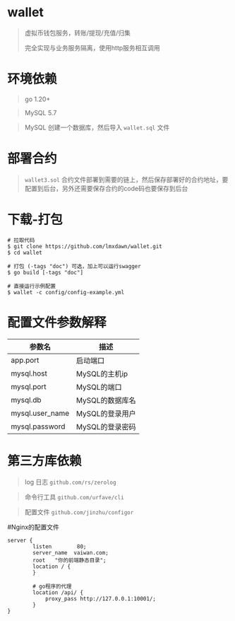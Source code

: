 # wallet

> 虚拟币钱包服务，转账/提现/充值/归集
>
>
> 完全实现与业务服务隔离，使用http服务相互调用

# 环境依赖

> go 1.20+

> MySQL 5.7

> MySQL 创建一个数据库，然后导入 `wallet.sql` 文件

# 部署合约

> `wallet3.sol` 合约文件部署到需要的链上，然后保存部署好的合约地址，要配置到后台，另外还需要保存合约的code码也要保存到后台

# 下载-打包

```shell
# 拉取代码
$ git clone https://github.com/lmxdawn/wallet.git
$ cd wallet

# 打包 (-tags "doc") 可选，加上可以运行swagger
$ go build [-tags "doc"]

# 直接运行示例配置
$ wallet -c config/config-example.yml

```

# 配置文件参数解释

|  参数名   | 描述  |
|  ----  | ----  |
| app.port  | 启动端口 |
| mysql.host  | MySQL的主机ip |
| mysql.port  | MySQL的端口 |
| mysql.db  | MySQL的数据库名 |
| mysql.user_name  | MySQL的登录用户 |
| mysql.password  | MySQL的登录密码 |

# 第三方库依赖

> log 日志 `github.com/rs/zerolog`

> 命令行工具 `github.com/urfave/cli`

> 配置文件 `github.com/jinzhu/configor`
> 
#Nginx的配置文件

```
server {
        listen        80;
        server_name  vaiwan.com;
        root   "你的前端静态目录";
        location / {
        }

        # go程序的代理
        location /api/ {
            proxy_pass http://127.0.0.1:10001/;
        }
}

```